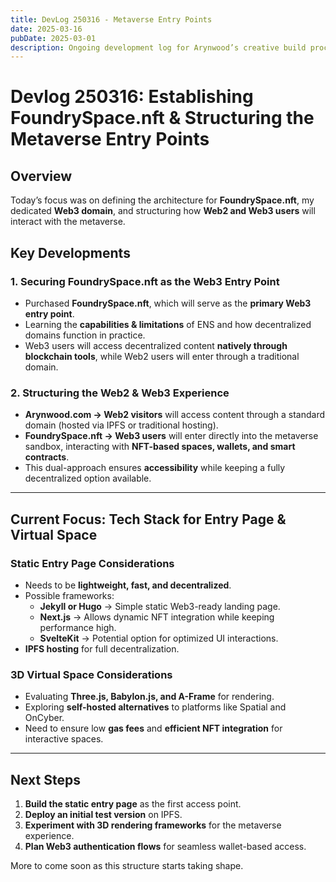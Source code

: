 ```yaml
---
title: DevLog 250316 - Metaverse Entry Points
date: 2025-03-16
pubDate: 2025-03-01
description: Ongoing development log for Arynwood’s creative build process.
---
```

# Devlog 250316: Establishing FoundrySpace.nft & Structuring the Metaverse Entry Points  

## **Overview**  
Today’s focus was on defining the architecture for **FoundrySpace.nft**, my dedicated **Web3 domain**, and structuring how **Web2 and Web3 users** will interact with the metaverse.  

## **Key Developments**  

### **1. Securing FoundrySpace.nft as the Web3 Entry Point**  
- Purchased **FoundrySpace.nft**, which will serve as the **primary Web3 entry point**.  
- Learning the **capabilities & limitations** of ENS and how decentralized domains function in practice.  
- Web3 users will access decentralized content **natively through blockchain tools**, while Web2 users will enter through a traditional domain.

### **2. Structuring the Web2 & Web3 Experience**
- **Arynwood.com → Web2 visitors** will access content through a standard domain (hosted via IPFS or traditional hosting).  
- **FoundrySpace.nft → Web3 users** will enter directly into the metaverse sandbox, interacting with **NFT-based spaces, wallets, and smart contracts**.  
- This dual-approach ensures **accessibility** while keeping a fully decentralized option available.  

---

## **Current Focus: Tech Stack for Entry Page & Virtual Space**
### **Static Entry Page Considerations**
- Needs to be **lightweight, fast, and decentralized**.  
- Possible frameworks:  
  - **Jekyll or Hugo** → Simple static Web3-ready landing page.  
  - **Next.js** → Allows dynamic NFT integration while keeping performance high.  
  - **SvelteKit** → Potential option for optimized UI interactions.  
- **IPFS hosting** for full decentralization.  

### **3D Virtual Space Considerations**
- Evaluating **Three.js, Babylon.js, and A-Frame** for rendering.  
- Exploring **self-hosted alternatives** to platforms like Spatial and OnCyber.  
- Need to ensure low **gas fees** and **efficient NFT integration** for interactive spaces.  

---

## **Next Steps**
1. **Build the static entry page** as the first access point.  
2. **Deploy an initial test version** on IPFS.  
3. **Experiment with 3D rendering frameworks** for the metaverse experience.  
4. **Plan Web3 authentication flows** for seamless wallet-based access.  

More to come soon as this structure starts taking shape.  